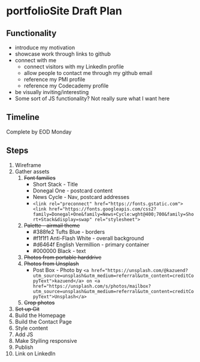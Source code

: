 # portfolioSite Draft Plan

## Functionality

* introduce my motivation
* showcase work through links to github
* connect with me
  * connect visitors with my LinkedIn profile
  * allow people to contact me through my github email
  * reference my PMI profile
  * reference my Codecademy profile
* be visually inviting/interesting
* Some sort of JS functionality? Not really sure what I want here

## Timeline

Complete by EOD Monday

## Steps

1. Wireframe
2. Gather assets
    1. ~~Font families~~
        * Short Stack - Title
        * Donegal One - postcard content
        * News Cycle - Nav, postcard addresses
        * ` <link rel="preconnect" href="https://fonts.gstatic.com"> <link href="https://fonts.googleapis.com/css2?family=Donegal+One&family=News+Cycle:wght@400;700&family=Short+Stack&display=swap" rel="stylesheet"> `
    2. ~~Palette - airmail theme~~
        * #388fe2 Tufts Blue - borders
        * #f1f1f1 Anti-Flash White - overall background
        * #d6464f English Vermillion - primary container
        * #000000 Black - text
    3. ~~Photos from portable harddrive~~
    4. ~~Photos from Unsplash~~
        * Post Box - Photo by ` <a href="https://unsplash.com/@kazuend?utm_source=unsplash&utm_medium=referral&utm_content=creditCopyText">kazuend</a> on <a href="https://unsplash.com/s/photos/mailbox?utm_source=unsplash&utm_medium=referral&utm_content=creditCopyText">Unsplash</a> `
    5. ~~Crop photos~~
3. ~~Set up Git~~
4. Build the Homepage
5. Build the Contact Page
6. Style content
7. Add JS
8. Make Styiling responsive
9. Publish
10. Link on LinkedIn
